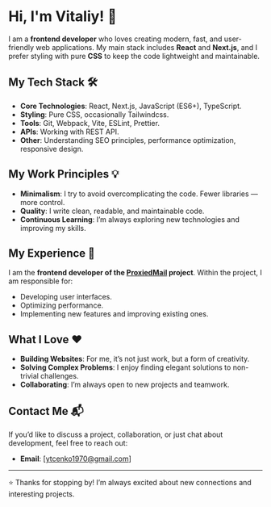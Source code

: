 # Hi, I'm Vitaliy! 👋

I am a **frontend developer** who loves creating modern, fast, and user-friendly web applications. My main stack includes **React** and **Next.js**, and I prefer styling with pure **CSS** to keep the code lightweight and maintainable.

## My Tech Stack 🛠️

- **Core Technologies**: React, Next.js, JavaScript (ES6+), TypeScript.
- **Styling**: Pure CSS, occasionally Tailwindcss.
- **Tools**: Git, Webpack, Vite, ESLint, Prettier.
- **APIs**: Working with REST API.
- **Other**: Understanding SEO principles, performance optimization, responsive design.

## My Work Principles 💡

- **Minimalism**: I try to avoid overcomplicating the code. Fewer libraries — more control.
- **Quality**: I write clean, readable, and maintainable code.
- **Continuous Learning**: I’m always exploring new technologies and improving my skills.

## My Experience 🚀

I am the **frontend developer of the [ProxiedMail](https://proxiedmail.com) project**. Within the project, I am responsible for:
- Developing user interfaces.
- Optimizing performance.
- Implementing new features and improving existing ones.

## What I Love ❤️

- **Building Websites**: For me, it’s not just work, but a form of creativity.
- **Solving Complex Problems**: I enjoy finding elegant solutions to non-trivial challenges.
- **Collaborating**: I’m always open to new projects and teamwork.

## Contact Me 📬

If you’d like to discuss a project, collaboration, or just chat about development, feel free to reach out:

- **Email**: [ytcenko1970@gmail.com]

---

⭐️ Thanks for stopping by! I’m always excited about new connections and interesting projects.
